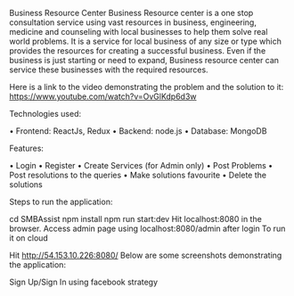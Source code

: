 Business Resource Center
Business Resource center is a one stop consultation service using vast resources in business, engineering, medicine and counseling with local businesses to help them solve real world problems. It is a service for local business of any size or type which provides the resources for creating a successful business. Even if the business is just starting or need to expand, Business resource center can service these businesses with the required resources.

Here is a link to the video demonstrating the problem and the solution to it:
https://www.youtube.com/watch?v=OvGlKdp6d3w

Technologies used:

• Frontend: ReactJs, Redux 
• Backend: node.js 
• Database: MongoDB

Features:

• Login 
• Register
• Create Services (for Admin only)
• Post Problems
• Post resolutions to the queries
• Make solutions favourite
• Delete the solutions

Steps to run the application:

cd SMBAssist
npm install
npm run start:dev
Hit localhost:8080 in the browser.
Access admin page using localhost:8080/admin after login
To run it on cloud

Hit http://54.153.10.226:8080/
Below are some screenshots demonstrating the application:

Sign Up/Sign In using facebook strategy
